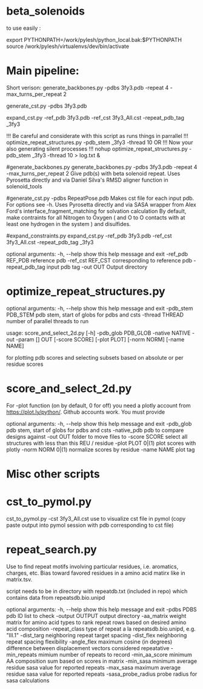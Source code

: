 
beta_solenoids
==============

to use easily :

export PYTHONPATH=/work/pylesh/python_local.bak:$PYTHONPATH
source /work/pylesh/virtualenvs/dev/bin/activate

# Main pipeline:
Short verison:
generate_backbones.py -pdbs 3fy3.pdb -repeat 4 -max_turns_per_repeat 2

generate_cst.py -pdbs 3fy3.pdb

expand_cst.py -ref_pdb 3fy3.pdb -ref_cst 3fy3_All.cst -repeat_pdb_tag _3fy3

!!! Be careful and considerate with this script as runs things in parrallel !!!
optimize_repeat_structures.py -pdb_stem _3fy3 -thread 10
OR
!!! Now your also generating silent processes !!!
nohup optimize_repeat_structures.py -pdb_stem _3fy3 -thread 10 > log.txt &

#generate_backbones.py 
generate_backbones.py -pdbs 3fy3.pdb -repeat 4 -max_turns_per_repeat 2
 Give pdb(s) with beta solenoid repeat. Uses Pyrosetta directly and via Daniel Silva's RMSD aligner function in solenoid_tools
 
#generate_cst.py -pdbs RepeatPose.pdb
Makes cst file for each input pdb. For options see -h. Uses Pyrosetta directly and via SASA wrapper from Alex Ford's interface_fragment_matching for solvation calculation
By default, make contraints for all Nitrogen to Oxygen ( and O to O contacts with at least one hydrogen in the system ) and disulfides. 
 
 #expand_constraints.py
 expand_cst.py -ref_pdb 3fy3.pdb -ref_cst 3fy3_All.cst -repeat_pdb_tag _3fy3

 optional arguments:
  -h, --help            show this help message and exit
  -ref_pdb REF_PDB      reference pdb
  -ref_cst REF_CST      corresponding to reference pdb
  -repeat_pdb_tag       input pdb tag
  -out OUT              Output directory
 
 
# optimize_repeat_structures.py
optional arguments:
  -h, --help          show this help message and exit
  -pdb_stem PDB_STEM  pdb stem, start of globs for pdbs and csts
  -thread THREAD      number of parallel threads to run 
  
usage: score_and_select_2d.py [-h] -pdb_glob PDB_GLOB -native NATIVE -out
                           -param []
                           OUT [-score SCORE] [-plot PLOT] [-norm NORM]
                           [-name NAME]

for plotting pdb scores and selecting subsets based on absolute or per residue
scores


# score_and_select_2d.py

For -plot function (on by default, 0 for off) you need a plotly account from https://plot.ly/python/. Github accounts work. You must provide 

optional arguments:
  -h, --help       show this help message and exit
  -pdb_glob        pdb stem, start of globs for pdbs and csts
  -native_pdb      pdb to compare designs against
  -out OUT         folder to move files to
  -score SCORE     select all structures with less than this REU /
                   residue
  -plot PLOT       0|(1) plot scores with plotly
  -norm NORM       0|(1) normalize scores by residue
  -name NAME       plot tag


# Misc other scripts

# cst_to_pymol.py
cst_to_pymol.py -cst 3fy3_All.cst
use to visualize cst file in pymol (copy paste output into pymol session with pdb corresponding to cst file)

# repeat_search.py
Use to find repeat motifs involving particular residues, i.e. aromatics, charges, etc. Bias toward favored residues in a amino acid matirx like in matrix.tsv.

script needs to be in directory with repeatdb.txt (included in repo) which contains data from repeatsdb.bio.unipd


optional arguments:
  -h, --help            show this help message and exit
  -pdbs PDBS            pdb ID list to check
  -output OUTPUT        output directory
  -aa_matrix            weight matrix for amino acid types to rank repeat rows
                        based on desired amino acid composition
  -repeat_class         type of repeat a la repeatsdb.bio.unipd, e.g. "III.1"
  -dist_targ            neighboring repeat target spacing
  -dist_flex            neighboring repeat spacing flexibility
  -angle_flex           maximum cosine (in degrees) difference between
                        displacement vectors considered repeatative
  -min_repeats          mimium number of repeats to record
  -min_aa_score         minimum AA composition sum based on scores in matrix
  -min_sasa             minimum average residue sasa value for reported
                        repeats
  -max_sasa             maximum average residue sasa value for reported
                        repeats
  -sasa_probe_radius    probe radius for sasa calculations


